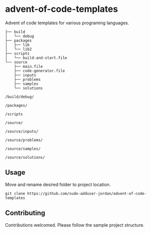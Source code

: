 # advent-of-code-templates

Advent of code templates for various programing languages.

```
├── build
│   └── debug
├── packages
│   ├── lib
│   └── lib2
├── scripts
│   └── build-and-start.file
└── source
    ├── main.file
    ├── code-generator.file
    ├── inputs
    ├── problems
    ├── samples
    └── solutions
```
`/build/debug/`

`/packages/  `

`/scripts`

`/source/`

`/source/inputs/`

`/source/problems/`

`/source/samples/`

`/source/solutions/`

## Usage

Move and rename desired folder to project location.

```
git clone https://github.com/sudo-adduser-jordan/advent-of-code-templates
```

## Contributing

Contributions welcomed. Please follow the sample project structure.










